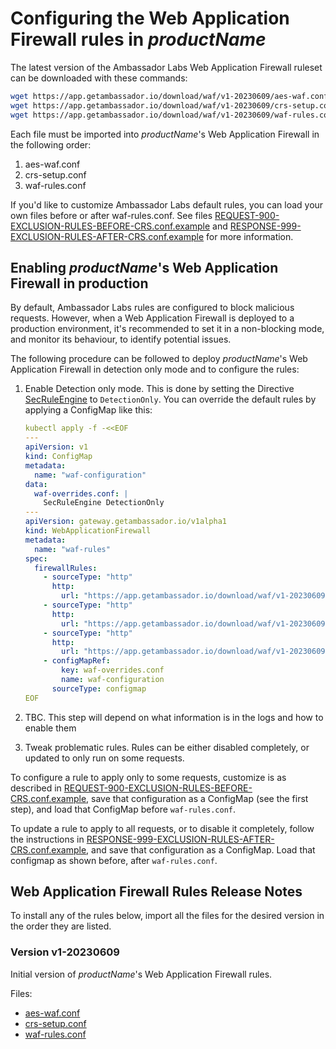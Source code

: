 # Configuring the Web Application Firewall rules in $productName$

The latest version of the Ambassador Labs Web Application Firewall ruleset can be downloaded with these commands:

```bash
wget https://app.getambassador.io/download/waf/v1-20230609/aes-waf.conf
wget https://app.getambassador.io/download/waf/v1-20230609/crs-setup.conf
wget https://app.getambassador.io/download/waf/v1-20230609/waf-rules.conf
```

Each file must be imported into $productName$'s Web Application Firewall in the following order:

1. aes-waf.conf
2. crs-setup.conf
3. waf-rules.conf

If you'd like to customize Ambassador Labs default rules, you can load your own files before or after waf-rules.conf.  See files [REQUEST-900-EXCLUSION-RULES-BEFORE-CRS.conf.example][] and [RESPONSE-999-EXCLUSION-RULES-AFTER-CRS.conf.example][] for more information.

## Enabling $productName$'s Web Application Firewall in production

By default, Ambassador Labs rules are configured to block malicious requests. However, when a Web Application Firewall is deployed to a production
environment, it's recommended to set it in a non-blocking mode, and monitor its behaviour, to identify potential issues.

The following procedure can be followed to deploy $productName$'s Web Application Firewall in detection only mode and to configure the rules:

1. Enable Detection only mode. This is done by setting the Directive [SecRuleEngine][] to `DetectionOnly`.  You can override the default rules by applying a ConfigMap like this:

   ```yaml
   kubectl apply -f -<<EOF
   ---
   apiVersion: v1
   kind: ConfigMap
   metadata:
     name: "waf-configuration"
   data:
     waf-overrides.conf: |
       SecRuleEngine DetectionOnly
   ---
   apiVersion: gateway.getambassador.io/v1alpha1
   kind: WebApplicationFirewall
   metadata:
     name: "waf-rules"
   spec:
     firewallRules:
       - sourceType: "http"
         http:
           url: "https://app.getambassador.io/download/waf/v1-20230609/aes-waf.conf"
       - sourceType: "http"
         http:
           url: "https://app.getambassador.io/download/waf/v1-20230609/crs-setup.conf"
       - sourceType: "http"
         http:
           url: "https://app.getambassador.io/download/waf/v1-20230609/waf-rules.conf"
       - configMapRef:
           key: waf-overrides.conf
           name: waf-configuration
         sourceType: configmap
   EOF
   ```

2. TBC. This step will depend on what information is in the logs and how to enable them

3. Tweak problematic rules.  Rules can be either disabled completely, or updated to only run on some requests.

To configure a rule to apply only to some requests, customize is as described in [REQUEST-900-EXCLUSION-RULES-BEFORE-CRS.conf.example][], save that configuration as a ConfigMap (see the first step), and load that ConfigMap before `waf-rules.conf`.

To update a rule to apply to all requests, or to disable it completely, follow the instructions in [RESPONSE-999-EXCLUSION-RULES-AFTER-CRS.conf.example][], and save that configuration as a ConfigMap. Load that configmap as shown before, after `waf-rules.conf`.

## Web Application Firewall Rules Release Notes

<Alert severity="info">
To install any of the rules below, import all the files for the desired version in the order they are listed.
</Alert>

### Version v1-20230609

Initial version of $productName$'s Web Application Firewall rules.

Files:
- [aes-waf.conf](https://app.getambassador.io/download/waf/v1-20230609/aes-waf.conf)
- [crs-setup.conf](https://app.getambassador.io/download/waf/v1-20230609/crs-setup.conf)
- [waf-rules.conf](https://app.getambassador.io/download/waf/v1-20230609/waf-rules.conf)

[REQUEST-900-EXCLUSION-RULES-BEFORE-CRS.conf.example]: https://github.com/coreruleset/coreruleset/blob/v4.0/dev/rules/REQUEST-900-EXCLUSION-RULES-BEFORE-CRS.conf.example
[RESPONSE-999-EXCLUSION-RULES-AFTER-CRS.conf.example]: https://github.com/coreruleset/coreruleset/blob/v4.0/dev/rules/RESPONSE-999-EXCLUSION-RULES-AFTER-CRS.conf.example
[SecRuleEngine]: https://coraza.io/docs/seclang/directives/#secruleengine
